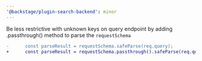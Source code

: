 ```yaml
---
'@backstage/plugin-search-backend': minor
---
```


Be less restrictive with unknown keys on query endpoint by adding .passthrough() method to parse the `requestSchema`

```diff
-      const parseResult = requestSchema.safeParse(req.query);
+      const parseResult = requestSchema.passthrough().safeParse(req.query);
```
